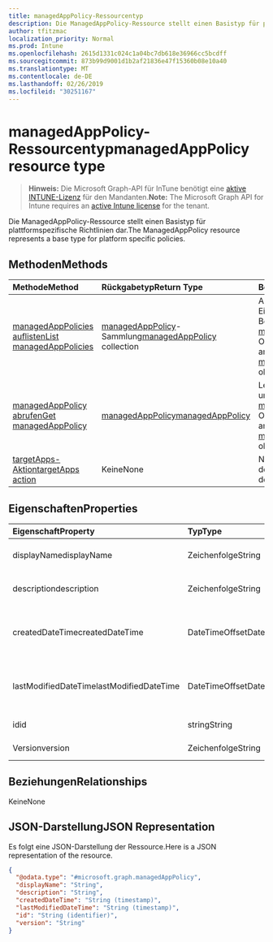```yaml
---
title: managedAppPolicy-Ressourcentyp
description: Die ManagedAppPolicy-Ressource stellt einen Basistyp für plattformspezifische Richtlinien dar.
author: tfitzmac
localization_priority: Normal
ms.prod: Intune
ms.openlocfilehash: 2615d1331c024c1a04bc7db618e36966cc5bcdff
ms.sourcegitcommit: 873b99d9001d1b2af21836e47f15360b08e10a40
ms.translationtype: MT
ms.contentlocale: de-DE
ms.lasthandoff: 02/26/2019
ms.locfileid: "30251167"
---
```

# <a name="managedapppolicy-resource-type"></a><span data-ttu-id="7e1c6-103">managedAppPolicy-Ressourcentyp</span><span class="sxs-lookup"><span data-stu-id="7e1c6-103">managedAppPolicy resource type</span></span>

> <span data-ttu-id="7e1c6-104">**Hinweis:** Die Microsoft Graph-API für InTune benötigt eine [aktive INTUNE-Lizenz](https://go.microsoft.com/fwlink/?linkid=839381) für den Mandanten.</span><span class="sxs-lookup"><span data-stu-id="7e1c6-104">**Note:** The Microsoft Graph API for Intune requires an [active Intune license](https://go.microsoft.com/fwlink/?linkid=839381) for the tenant.</span></span>

<span data-ttu-id="7e1c6-105">Die ManagedAppPolicy-Ressource stellt einen Basistyp für plattformspezifische Richtlinien dar.</span><span class="sxs-lookup"><span data-stu-id="7e1c6-105">The ManagedAppPolicy resource represents a base type for platform specific policies.</span></span>

## <a name="methods"></a><span data-ttu-id="7e1c6-106">Methoden</span><span class="sxs-lookup"><span data-stu-id="7e1c6-106">Methods</span></span>
|<span data-ttu-id="7e1c6-107">Methode</span><span class="sxs-lookup"><span data-stu-id="7e1c6-107">Method</span></span>|<span data-ttu-id="7e1c6-108">Rückgabetyp</span><span class="sxs-lookup"><span data-stu-id="7e1c6-108">Return Type</span></span>|<span data-ttu-id="7e1c6-109">Beschreibung</span><span class="sxs-lookup"><span data-stu-id="7e1c6-109">Description</span></span>|
|:---|:---|:---|
|[<span data-ttu-id="7e1c6-110">managedAppPolicies auflisten</span><span class="sxs-lookup"><span data-stu-id="7e1c6-110">List managedAppPolicies</span></span>](../api/intune-mam-managedapppolicy-list.md)|<span data-ttu-id="7e1c6-111">[managedAppPolicy](../resources/intune-mam-managedapppolicy.md)-Sammlung</span><span class="sxs-lookup"><span data-stu-id="7e1c6-111">[managedAppPolicy](../resources/intune-mam-managedapppolicy.md) collection</span></span>|<span data-ttu-id="7e1c6-112">Auflisten von Eigenschaften und Beziehungen der [managedAppPolicy](../resources/intune-mam-managedapppolicy.md)-Objekte.</span><span class="sxs-lookup"><span data-stu-id="7e1c6-112">List properties and relationships of the [managedAppPolicy](../resources/intune-mam-managedapppolicy.md) objects.</span></span>|
|[<span data-ttu-id="7e1c6-113">managedAppPolicy abrufen</span><span class="sxs-lookup"><span data-stu-id="7e1c6-113">Get managedAppPolicy</span></span>](../api/intune-mam-managedapppolicy-get.md)|[<span data-ttu-id="7e1c6-114">managedAppPolicy</span><span class="sxs-lookup"><span data-stu-id="7e1c6-114">managedAppPolicy</span></span>](../resources/intune-mam-managedapppolicy.md)|<span data-ttu-id="7e1c6-115">Lesen von Eigenschaften und Beziehungen des [managedAppPolicy](../resources/intune-mam-managedapppolicy.md)-Objekts.</span><span class="sxs-lookup"><span data-stu-id="7e1c6-115">Read properties and relationships of the [managedAppPolicy](../resources/intune-mam-managedapppolicy.md) object.</span></span>|
|[<span data-ttu-id="7e1c6-116">targetApps-Aktion</span><span class="sxs-lookup"><span data-stu-id="7e1c6-116">targetApps action</span></span>](../api/intune-mam-managedapppolicy-targetapps.md)|<span data-ttu-id="7e1c6-117">Keine</span><span class="sxs-lookup"><span data-stu-id="7e1c6-117">None</span></span>|<span data-ttu-id="7e1c6-118">Noch nicht dokumentiert</span><span class="sxs-lookup"><span data-stu-id="7e1c6-118">Not yet documented</span></span>|

## <a name="properties"></a><span data-ttu-id="7e1c6-119">Eigenschaften</span><span class="sxs-lookup"><span data-stu-id="7e1c6-119">Properties</span></span>
|<span data-ttu-id="7e1c6-120">Eigenschaft</span><span class="sxs-lookup"><span data-stu-id="7e1c6-120">Property</span></span>|<span data-ttu-id="7e1c6-121">Typ</span><span class="sxs-lookup"><span data-stu-id="7e1c6-121">Type</span></span>|<span data-ttu-id="7e1c6-122">Beschreibung</span><span class="sxs-lookup"><span data-stu-id="7e1c6-122">Description</span></span>|
|:---|:---|:---|
|<span data-ttu-id="7e1c6-123">displayName</span><span class="sxs-lookup"><span data-stu-id="7e1c6-123">displayName</span></span>|<span data-ttu-id="7e1c6-124">Zeichenfolge</span><span class="sxs-lookup"><span data-stu-id="7e1c6-124">String</span></span>|<span data-ttu-id="7e1c6-125">Anzeigename der Richtlinie</span><span class="sxs-lookup"><span data-stu-id="7e1c6-125">Policy display name.</span></span>|
|<span data-ttu-id="7e1c6-126">description</span><span class="sxs-lookup"><span data-stu-id="7e1c6-126">description</span></span>|<span data-ttu-id="7e1c6-127">Zeichenfolge</span><span class="sxs-lookup"><span data-stu-id="7e1c6-127">String</span></span>|<span data-ttu-id="7e1c6-128">Beschreibung der Richtlinie</span><span class="sxs-lookup"><span data-stu-id="7e1c6-128">The policy's description.</span></span>|
|<span data-ttu-id="7e1c6-129">createdDateTime</span><span class="sxs-lookup"><span data-stu-id="7e1c6-129">createdDateTime</span></span>|<span data-ttu-id="7e1c6-130">DateTimeOffset</span><span class="sxs-lookup"><span data-stu-id="7e1c6-130">DateTimeOffset</span></span>|<span data-ttu-id="7e1c6-131">Das Datum und die Uhrzeit der Erstellung der Richtlinie.</span><span class="sxs-lookup"><span data-stu-id="7e1c6-131">The date and time the policy was created.</span></span>|
|<span data-ttu-id="7e1c6-132">lastModifiedDateTime</span><span class="sxs-lookup"><span data-stu-id="7e1c6-132">lastModifiedDateTime</span></span>|<span data-ttu-id="7e1c6-133">DateTimeOffset</span><span class="sxs-lookup"><span data-stu-id="7e1c6-133">DateTimeOffset</span></span>|<span data-ttu-id="7e1c6-134">Das Datum und die Uhrzeit der letzten Änderung der Richtlinie.</span><span class="sxs-lookup"><span data-stu-id="7e1c6-134">Last time the policy was modified.</span></span>|
|<span data-ttu-id="7e1c6-135">id</span><span class="sxs-lookup"><span data-stu-id="7e1c6-135">id</span></span>|<span data-ttu-id="7e1c6-136">string</span><span class="sxs-lookup"><span data-stu-id="7e1c6-136">String</span></span>|<span data-ttu-id="7e1c6-137">Schlüssel der Entität</span><span class="sxs-lookup"><span data-stu-id="7e1c6-137">Key of the entity.</span></span>|
|<span data-ttu-id="7e1c6-138">Version</span><span class="sxs-lookup"><span data-stu-id="7e1c6-138">version</span></span>|<span data-ttu-id="7e1c6-139">Zeichenfolge</span><span class="sxs-lookup"><span data-stu-id="7e1c6-139">String</span></span>|<span data-ttu-id="7e1c6-140">Version der Entität</span><span class="sxs-lookup"><span data-stu-id="7e1c6-140">Version of the entity.</span></span>|

## <a name="relationships"></a><span data-ttu-id="7e1c6-141">Beziehungen</span><span class="sxs-lookup"><span data-stu-id="7e1c6-141">Relationships</span></span>
<span data-ttu-id="7e1c6-142">Keine</span><span class="sxs-lookup"><span data-stu-id="7e1c6-142">None</span></span>

## <a name="json-representation"></a><span data-ttu-id="7e1c6-143">JSON-Darstellung</span><span class="sxs-lookup"><span data-stu-id="7e1c6-143">JSON Representation</span></span>
<span data-ttu-id="7e1c6-144">Es folgt eine JSON-Darstellung der Ressource.</span><span class="sxs-lookup"><span data-stu-id="7e1c6-144">Here is a JSON representation of the resource.</span></span>
<!-- {
  "blockType": "resource",
  "keyProperty": "id",
  "@odata.type": "microsoft.graph.managedAppPolicy"
}
-->
``` json
{
  "@odata.type": "#microsoft.graph.managedAppPolicy",
  "displayName": "String",
  "description": "String",
  "createdDateTime": "String (timestamp)",
  "lastModifiedDateTime": "String (timestamp)",
  "id": "String (identifier)",
  "version": "String"
}
```



